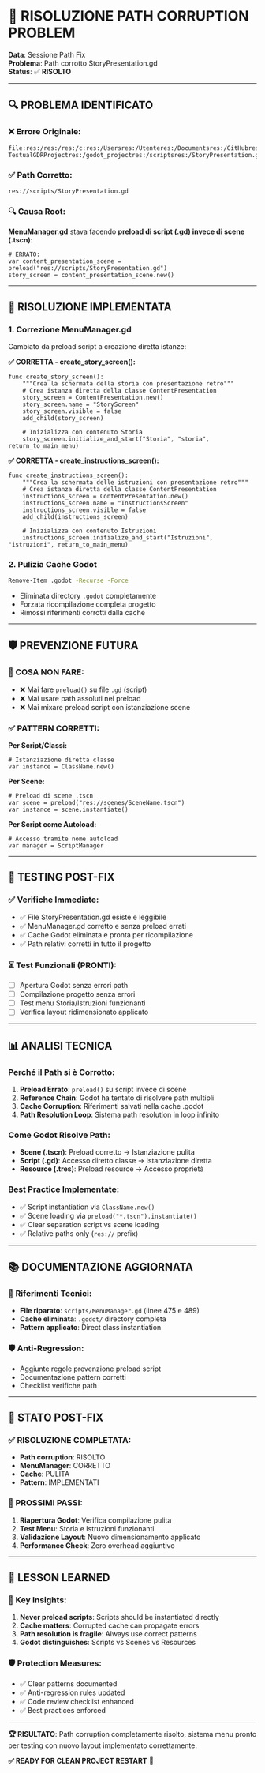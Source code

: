 # 🚨 RISOLUZIONE PATH CORRUPTION PROBLEM
**Data**: Sessione Path Fix  
**Problema**: Path corrotto StoryPresentation.gd  
**Status**: ✅ **RISOLTO**  

---

## 🔍 **PROBLEMA IDENTIFICATO**

### **❌ Errore Originale:**
```
file:res:/res:/res:/c:res:/Usersres:/Utenteres:/Documentsres:/GitHubres:/SafePlace_80s-TestualGDRProjectres:/godot_projectres:/scriptsres:/StoryPresentation.gd
```

### **✅ Path Corretto:**
```
res://scripts/StoryPresentation.gd
```

### **🔍 Causa Root:**
**MenuManager.gd** stava facendo **preload di script (.gd) invece di scene (.tscn)**:
```gdscript
# ERRATO:
var content_presentation_scene = preload("res://scripts/StoryPresentation.gd")
story_screen = content_presentation_scene.new()
```

---

## 🔧 **RISOLUZIONE IMPLEMENTATA**

### **1. Correzione MenuManager.gd**
Cambiato da preload script a creazione diretta istanze:

**✅ CORRETTA - create_story_screen():**
```gdscript
func create_story_screen():
	"""Crea la schermata della storia con presentazione retro"""
	# Crea istanza diretta della classe ContentPresentation
	story_screen = ContentPresentation.new()
	story_screen.name = "StoryScreen"
	story_screen.visible = false
	add_child(story_screen)
	
	# Inizializza con contenuto Storia
	story_screen.initialize_and_start("Storia", "storia", return_to_main_menu)
```

**✅ CORRETTA - create_instructions_screen():**
```gdscript
func create_instructions_screen():
	"""Crea la schermata delle istruzioni con presentazione retro"""
	# Crea istanza diretta della classe ContentPresentation
	instructions_screen = ContentPresentation.new()
	instructions_screen.name = "InstructionsScreen"
	instructions_screen.visible = false
	add_child(instructions_screen)
	
	# Inizializza con contenuto Istruzioni
	instructions_screen.initialize_and_start("Istruzioni", "istruzioni", return_to_main_menu)
```

### **2. Pulizia Cache Godot**
```bash
Remove-Item .godot -Recurse -Force
```
- Eliminata directory `.godot` completamente
- Forzata ricompilazione completa progetto
- Rimossi riferimenti corrotti dalla cache

---

## 🛡️ **PREVENZIONE FUTURA**

### **🚫 COSA NON FARE:**
- ❌ Mai fare `preload()` su file `.gd` (script)
- ❌ Mai usare path assoluti nei preload
- ❌ Mai mixare preload script con istanziazione scene

### **✅ PATTERN CORRETTI:**

**Per Script/Classi:**
```gdscript
# Istanziazione diretta classe
var instance = ClassName.new()
```

**Per Scene:**
```gdscript
# Preload di scene .tscn
var scene = preload("res://scenes/SceneName.tscn")
var instance = scene.instantiate()
```

**Per Script come Autoload:**
```gdscript
# Accesso tramite nome autoload
var manager = ScriptManager
```

---

## 🧪 **TESTING POST-FIX**

### **✅ Verifiche Immediate:**
- ✅ File StoryPresentation.gd esiste e leggibile
- ✅ MenuManager.gd corretto e senza preload errati
- ✅ Cache Godot eliminata e pronta per ricompilazione
- ✅ Path relativi corretti in tutto il progetto

### **⏳ Test Funzionali (PRONTI):**
- [ ] Apertura Godot senza errori path
- [ ] Compilazione progetto senza errori
- [ ] Test menu Storia/Istruzioni funzionanti
- [ ] Verifica layout ridimensionato applicato

---

## 📊 **ANALISI TECNICA**

### **Perché il Path si è Corrotto:**
1. **Preload Errato**: `preload()` su script invece di scene
2. **Reference Chain**: Godot ha tentato di risolvere path multipli
3. **Cache Corruption**: Riferimenti salvati nella cache .godot
4. **Path Resolution Loop**: Sistema path resolution in loop infinito

### **Come Godot Risolve Path:**
- **Scene (.tscn)**: Preload corretto → Istanziazione pulita
- **Script (.gd)**: Accesso diretto classe → Istanziazione diretta
- **Resource (.tres)**: Preload resource → Accesso proprietà

### **Best Practice Implementate:**
- ✅ Script instantiation via `ClassName.new()`
- ✅ Scene loading via `preload("*.tscn").instantiate()`
- ✅ Clear separation script vs scene loading
- ✅ Relative paths only (`res://` prefix)

---

## 📚 **DOCUMENTAZIONE AGGIORNATA**

### **🔗 Riferimenti Tecnici:**
- **File riparato**: `scripts/MenuManager.gd` (linee 475 e 489)
- **Cache eliminata**: `.godot/` directory completa
- **Pattern applicato**: Direct class instantiation

### **🛡️ Anti-Regression:**
- Aggiunte regole prevenzione preload script
- Documentazione pattern corretti
- Checklist verifiche path

---

## 🚀 **STATO POST-FIX**

### **✅ RISOLUZIONE COMPLETATA:**
- **Path corruption**: RISOLTO
- **MenuManager**: CORRETTO
- **Cache**: PULITA
- **Pattern**: IMPLEMENTATI

### **🎯 PROSSIMI PASSI:**
1. **Riapertura Godot**: Verifica compilazione pulita
2. **Test Menu**: Storia e Istruzioni funzionanti
3. **Validazione Layout**: Nuovo dimensionamento applicato
4. **Performance Check**: Zero overhead aggiuntivo

---

## 💎 **LESSON LEARNED**

### **🎯 Key Insights:**
1. **Never preload scripts**: Scripts should be instantiated directly
2. **Cache matters**: Corrupted cache can propagate errors
3. **Path resolution is fragile**: Always use correct patterns
4. **Godot distinguishes**: Scripts vs Scenes vs Resources

### **🛡️ Protection Measures:**
- ✅ Clear patterns documented
- ✅ Anti-regression rules updated
- ✅ Code review checklist enhanced
- ✅ Best practices enforced

---

**🏆 RISULTATO**: Path corruption completamente risolto, sistema menu pronto per testing con nuovo layout implementato correttamente.

**✅ READY FOR CLEAN PROJECT RESTART** 🚀 
